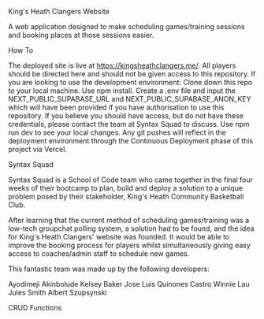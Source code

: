 King's Heath Clangers Website

A web application designed to make scheduling games/training sessions and booking places at those sessions easier.

How To

The deployed site is live at https://kingsheathclangers.me/. All players should be directed here and should not be given access to this repository.
If you are looking to use the development environment:
Clone down this repo to your local machine.
Use npm install.
Create a .env file and input the NEXT_PUBLIC_SUPABASE_URL and NEXT_PUBLIC_SUPABASE_ANON_KEY which will have been provided if you have authorisation to use this repository.
If you believe you should have access, but do not have these credentials, please contact the team at Syntax Squad to discuss.
Use npm run dev to see your local changes.
Any git pushes will reflect in the deployment environment through the Continuous Deployment phase of this project via Vercel.

Syntax Squad

Syntax Squad is a School of Code team who came together in the final four weeks of their bootcamp to plan, build and deploy a solution to a unique problem posed by their stakeholder, King's Heath Community Basketball Club.

After learning that the current method of scheduling games/training was a low-tech groupchat polling system, a solution had to be found, and the idea for King's Heath Clangers' website was founded. It would be able to improve the booking process for players whilst simultaneously giving easy access to coaches/admin staff to schedule new games.


This fantastic team was made up by the following developers:

Ayodimeji Akinbolude
Kelsey Baker
Jose Luis Quinones Castro
Winnie Lau
Jules Smith
Albert Szupsynski

CRUD Functions


